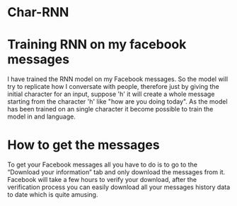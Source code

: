 # Char-RNN
# Training RNN on my facebook messages

I have trained the RNN model on my Facebook messages. So the model will try to replicate how I conversate with people, therefore just by giving the initial character for an input, suppose 'h' it will create a whole message starting from the character 'h' like "how are you doing today". As the model has been trained on an single character it become possible to train the model in and language.





 # How to get the messages 
To get your Facebook messages all you have to do is to go to the  “Download your information” tab and only download the messages from it.
Facebook will take a few hours to verify your download, after the verification process you can easily download all your messages history data to date which is quite amusing.



